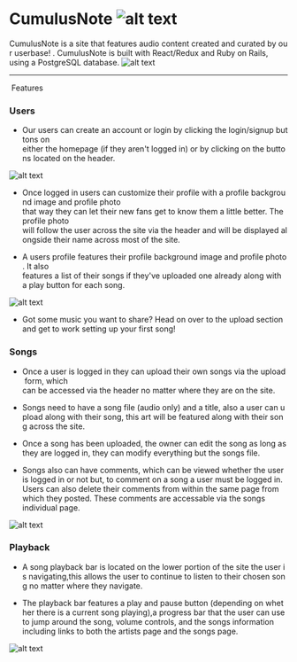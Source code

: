 

# CumulusNote ![alt text](https://cdn2.iconfinder.com/data/icons/minimalism/512/soundcloud.png)

CumulusNote is a site that features audio content created and curated by our userbase! . CumulusNote is built with React/Redux and Ruby on Rails, using a PostgreSQL database.
![alt text](https://i.imgur.com/WETz7D0.jpg)

---

 Features

### Users

* Our users can create an account or login by clicking the login/signup buttons on either the homepage (if they aren't logged in) or by clicking on the buttons located on the header.

![alt text](http://g.recordit.co/6ds0NNMiaT.gif)


* Once logged in users can customize their profile with a profile background image and profile photo that way they can let their new fans get to know them a little better. The profile photo  will follow the user across the site via the header and will be displayed alongside their name across most of the site. 

* A users profile features their profile background image and profile photo. It also features a list of their songs if they've uploaded one already along with a play button for each song.

![alt text](https://i.imgur.com/zg6IS87.png)

* Got some music you want to share? Head on over to the upload section and get to work setting up your first song!

### Songs

* Once a user is logged in they can upload their own songs via the upload form, which can be accessed via the header no matter where they are on the site.

* Songs need to have a song file (audio only) and a title, also a user can upload along with their song, this art will be featured along with their song across the site.

* Once a song has been uploaded, the owner can edit the song as long as they are logged in, they can modify everything but the songs file.

* Songs also can have comments, which can be viewed whether the user is logged in or not but, to comment on a song a user must be logged in. Users can also delete their comments from within the same page from which they posted. These comments are accessable via the songs individual page.


![alt text](https://i.imgur.com/q5Tpq5E.png)

### Playback

* A song playback bar is located on the lower portion of the site the user is navigating,this allows the user to continue to listen to their chosen song no matter where they navigate.

* The playback bar features a play and pause button (depending on whether there is a current song playing),a progress bar that the user can use to jump around the song, volume controls, and the songs information including links to both the artists page and the songs page.

![alt text](http://g.recordit.co/alDz66VY6H.gif)
